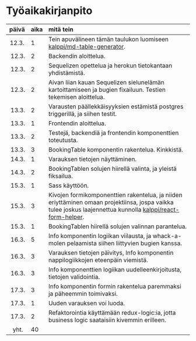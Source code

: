 # Työaikakirjanpito

| päivä | aika | mitä tein | 
| :---: | :--- | :--- | 
| 12.3. | 1 | Tein apuvälineen tämän taulukon luomiseen [kalppi/md-table-generator](https://github.com/kalppi/md-table-generator). | 
| 12.3. | 2 | Backendin aloittelua. | 
| 12.3. | 2 | Sequelizen opettelua ja herokun tietokantaan yhdistämistä. | 
| 12.3. | 2 | Aivan liian kauan Sequelizen sielunelämän kartoittamiseen ja bugien fixailuun. Testien tekemisen aloittelua. | 
| 13.3. | 2 | Varausten päällekkäisyyksien estämistä postgres triggerillä, ja siihen testit. | 
| 13.3. | 1 | Frontendin aloittelua. | 
| 13.3. | 2 | Testejä, backendiä ja frontendin komponenttien toteutusta. | 
| 13.3. | 3 | BookingTable komponentin rakentelua. Kinkkistä. | 
| 14.3. | 1 | Varauksen tietojen näyttäminen. | 
| 14.3. | 2 | BookingTablen solujen hiirellä valinta, ja yleistä fiksailua. | 
| 15.3. | 1 | Sass käyttöön. | 
| 15.3. | 3 | Kivojen formikomponenttien rakentelua, ja niiden eriyttäminen omaan projektiinsa, jospa vaikka tulee joskus laajennettua kunnolla [kalppi/react-form-helper](https://github.com/kalppi/react-form-helper). | 
| 15.3. | 1 | BookingTablen hiirellä solujen valinnan parantelua. | 
| 16.3. | 5 | Info komponentin logiikan viilausta, ja whack-a-molen pelaamista siihen liittyvien bugien kanssa. | 
| 16.3. | 3 | Varauksen tietojen päivitys, Info komponentin nappilogiikkojen eteenpäin viemistä. | 
| 16.3. | 3 | Info komponenttien logiikan uudelleenkirjoitusta, tietojen validointia. | 
| 17.3. | 3 | Info komponentin formin rakentelua paremmaksi ja päheemmin toimivaksi. | 
| 17.3. | 1 | Uuden varauksen voi luoda. | 
| 17.3. | 2 | Refaktorointia käyttämään redux-logic:ia, jotta business logic saataisiin kivemmin erilleen. | 
| yht. | 40
